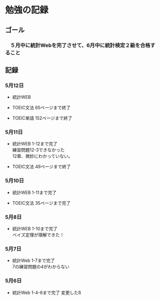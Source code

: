 # 勉強の記録
## ゴール
### 　５月中に統計Webを完了させて、6月中に統計検定２級を合格すること
## 記録
### 5月12日
- 統計WEB

- TOEIC文法
65ページまで終了
- TOEIC単語
152ページまで終了

### 5月11日
- 統計WEB
1-12まで完了<BR>
練習問題12-3できなかった<BR>
12章、微妙にわかっていない。<BR>

- TOEIC文法
49ページまで終了

### 5月10日
- 統計WEB
1-11まで完了<BR>

- TOEIC文法
35ページまで完了


### 5月8日
- 統計WEB
1-10まで完了<BR>
ベイズ定理が理解できた！

### 5月7日
- 統計Web
1-7まで完了<BR>
7の練習問題の4がわからない

### 5月6日
- 統計Web 
1-4-6まで完了
変更したß